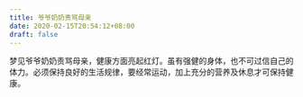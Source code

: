 ```yaml
---
title: 爷爷奶奶责骂母亲
date: 2020-02-15T20:54:12+08:00
draft: false
---
```


梦见爷爷奶奶责骂母亲，健康方面亮起红灯。虽有强健的身体，也不可过信自己的体力。必须保持良好的生活规律，要经常运动，加上充分的营养及休息才可保持健康。